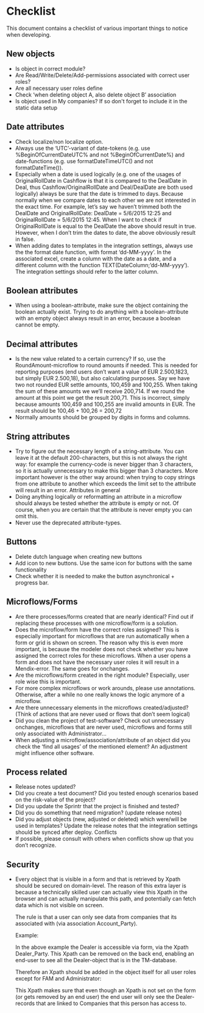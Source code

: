 <h1>Checklist</h1>

This document contains a checklist of various important things to notice when developing.

<h2>New objects</h2>

<ul>
  <li>Is object in correct module?</li>
  <li>Are Read/Write/Delete/Add-permissions associated with correct user roles?</li>
  <li>Are all necessary user roles define</li>
  <li>Check ‘when deleting object A, also delete object B’ association</li>  
  <li>Is object used in My companies? If so don't forget to include it in the static data setup</li>  
</ul>

<h2>Date attributes</h2>
<ul>
  <li>Check localize/non localize option.</li>
  <li>Always use the ‘UTC’-variant of date-tokens (e.g. use %BeginOfCurrentDateUTC% and not %BeginOfCurrentDate%) and date-functions (e.g. use formatDateTimeUTC() and not formatDateTime()). </li>
  <li>Especially when a date is used logically (e.g. one of the usages of OriginalRollDate in Cashflow is that it is compared to the DealDate in Deal, thus Cashflow/OriginalRollDate and Deal/DealDate are both used logically) always be sure that the date is trimmed to days. Because normally when we compare dates to each other we are not interested in the exact time. For example, let’s say we haven’t trimmed both the DealDate and OriginalRollDate: DealDate = 5/6/2015 12:25 and OriginalRollDate = 5/6/2015 12:45. When I want to check if OriginalRollDate is equal to the DealDate the above should result in true. However, when I don’t trim the dates to date, the above obviously result in false.</li>
  <li>When adding dates to templates in the integration settings, always use the the format date function, with format ‘dd-MM-yyyy’. In the associated excel, create a column with the date as a date, and a different column with the function TEXT(DateColumn;’dd-MM-yyyy’). The integration settings should refer to the latter column. </li>  
</ul>

<h2>Boolean attributes</h2>

<ul>
  <li>When using a boolean-attribute, make sure the object containing the boolean actually exist. Trying to do anything with a boolean-attribute with an empty object always result in an error, because a boolean cannot be empty.</li>
</ul>

<h2>Decimal attributes</h2>

<ul>
  <li>Is the new value related to a certain currency? If so, use the RoundAmount-microflow to round amounts if needed.
This is needed for reporting purposes (end users don’t want a value of EUR 2.500,1823, but simply EUR 2.500,18), but also calculating purposes. Say we have two not rounded EUR settle amounts, 100,459 and 100,255. When taking the sum of these amounts we we’ll receive 200,714. If we round the amount at this point we get the result 200,71. This is incorrect, simply because amounts 100,459 and 100,255 are invalid amounts in EUR. The result should be 100,46 + 100,26 = 200,72</li>
  <li>Normally amounts should be grouped by digits in forms and columns.</li>
</ul>

<h2>String attributes</h2>

<ul>
  <li>Try to figure out the necessary length of a string-attribute. You can leave it at the default 200-characters, but this is not always the right way: for example the currency-code is never bigger than 3 characters, so it is actually unnecessary to make this bigger than 3 characters. More important however is the other way around: when trying to copy strings from one attribute to another which exceeds the limit set to the attribute will result in an error.
Attributes in general</li>
  <li>Doing anything logically or reformatting an attribute in a microflow should always be tested whether the attribute is empty or not. Of course, when you are certain that the attribute is  never empty you can omit this.</li>
  <li>Never use the deprecated attribute-types.</li>
</ul>


<h2>Buttons</h2>

<ul>
  <li>Delete dutch language when creating new buttons</li>
  <li>Add icon to new buttons. Use the same icon for buttons with the same functionality</li>
  <li>Check whether it is needed to make the button asynchronical + progress bar.</li>
</ul>

<h2>Microflows/Forms</h2>

<ul>
  <li>Are there processes/forms created that are nearly identical? Find out if replacing these processes with one microflow/form is a solution.</li>
  <li>Does the microflow/form have the correct roles assigned? This is especially important for microflows that are run automatically when a form or grid is shown on screen. The reason why this is even more important, is because the modeler does not check whether you have assigned the correct roles for these microflows. When a user opens a form and does not have the necessary user roles it will result in a Mendix-error. The same goes for onchanges.</li>
  <li>Are the microflows/form created in the right module? Especially, user role wise this is important.</li>
  <li>For more complex microflows or work arounds, please use annotations. Otherwise, after a while no one really knows the logic anymore of a microflow.</li>  
  <li>Are there unnecessary elements in the microflows created/adjusted? (Think of actions that are never used or flows that don’t seem logical)</li>  
  <li>Did you clean the project of test-software? Check out unnecessary onchanges, microflows that are never used, microflows and forms still only associated with Administrator…</li>  
  <li>When adjusting a microflow/association/attribute of an object did you check the ‘find all usages’ of the mentioned element? An adjustment might influence other software.</li>    
</ul>

<h2>Process related</h2>


<ul>
  <li>Release notes updated?</li>
  <li>Did you create a test document? Did you tested enough scenarios based on the risk-value of the project?</li>
  <li>Did you update the Sprintr that the project is finished and tested?</li>
  <li>Did you do something that need migration? (update release notes)</li>  
  <li>Did you adjust objects (new, adjusted or deleted) which were/will be used in templates? Update the release notes that the integration settings should be synced after deploy.
Conflicts</li>  
  <li>If possible, please consult with others when conflicts show up that you don’t recognize. </li>  
</ul>

<h2>Security</h2>

<ul>
<li>
Every object that is visible in a form and that is retrieved by Xpath should be secured on domain-level. The reason of this extra layer is because a technically skilled user can actually view this Xpath in the browser and can actually manipulate this path, and potentially can fetch data which is not visible on screen.

The rule is that a user can only see data from companies that its associated with (via association Account_Party). 

Example:
 
In the above example the Dealer is accessible via form, via the Xpath Dealer_Party.
This Xpath can be removed on the back end, enabling an end-user to see all the Dealer-object that is in the TM-database. 

Therefore an Xpath should be added in the object itself for all user roles except for FAM and Administrator:
 
This Xpath makes sure that even though an Xpath is not set on the form (or gets removed by an end user) the end user will only see the Dealer-records that are linked to Companies that this person has access to.
</li>
</ul>


